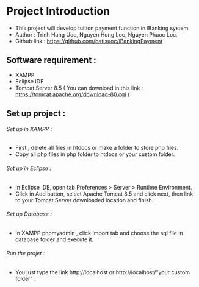 # Project Introduction
- This project will develop tuition payment function in iBanking system.
- Author : Trinh Hang Uoc, Nguyen Hong Loc, Nguyen Phuoc Loc.
- Github link : https://github.com/batisuoc/iBankingPayment

## Software requirement :
- XAMPP
- Eclipse IDE
- Tomcat Server 8.5 ( You can download in this link : https://tomcat.apache.org/download-80.cgi )

## Set up project :
###### Set up in XAMPP :
- First , delete all files in htdocs or make a folder to store php files.
- Copy all php files in php folder to htdocs or your custom folder.

###### Set up in Eclipse :
- In Eclipse IDE, open tab Preferences > Server > Runtime Environment.
- Click in Add button, select Apache Tomcat 8.5 and click next, then link to your Tomcat Server downloaded location and finish.

###### Set up Database :
- In XAMPP phpmyadmin , click Import tab and choose the sql file in database folder and execute it.

###### Run the projet :
- You just type the link http://localhost or http://localhost/"your custom folder" .